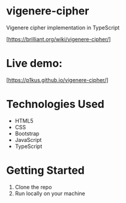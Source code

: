 # vigenere-cipher

Vigenere cipher implementation in TypeScript

[https://brilliant.org/wiki/vigenere-cipher/]

# Live demo:

[https://p1kus.github.io/vigenere-cipher/]

# Technologies Used

- HTML5
- CSS
- Bootstrap
- JavaScript
- TypeScript

# Getting Started

1. Clone the repo
2. Run locally on your machine
